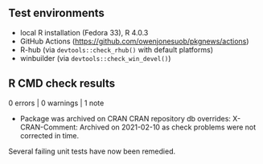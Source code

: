 ## Test environments

* local R installation (Fedora 33), R 4.0.3
* GitHub Actions (https://github.com/owenjonesuob/pkgnews/actions)
* R-hub (via `devtools::check_rhub()` with default platforms)
* winbuilder (via `devtools::check_win_devel()`)


## R CMD check results

0 errors | 0 warnings | 1 note

* Package was archived on CRAN
  CRAN repository db overrides:
    X-CRAN-Comment: Archived on 2021-02-10 as check problems were not
      corrected in time.

Several failing unit tests have now been remedied.
